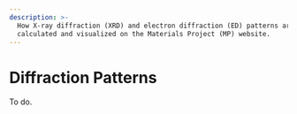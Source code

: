 ```yaml
---
description: >-
  How X-ray diffraction (XRD) and electron diffraction (ED) patterns are
  calculated and visualized on the Materials Project (MP) website.
---
```


# Diffraction Patterns

To do.
